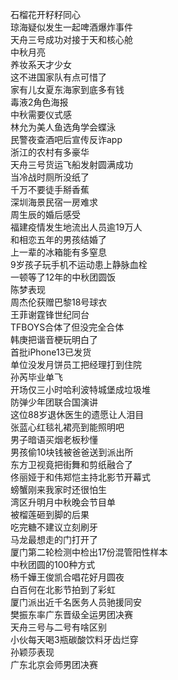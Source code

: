 石榴花开籽籽同心  
琼海疑似发生一起啤酒爆炸事件  
天舟三号成功对接于天和核心舱  
中秋月亮  
养妆系天才少女  
这不进国家队有点可惜了  
家有儿女夏东海家到底多有钱  
毒液2角色海报  
中秋需要仪式感  
林允为美人鱼选角学会蝶泳  
民警夜查酒吧后宣传反诈app  
浙江的农村有多豪华  
天舟三号货运飞船发射圆满成功  
当冷战时厕所没纸了  
千万不要徒手掰香蕉  
深圳海景民宿一房难求  
周生辰的婚后感受  
福建疫情发生地流出人员逾19万人  
和相恋五年的男孩结婚了  
上一辈的冰箱能有多窒息  
9岁孩子玩手机不运动患上静脉血栓  
一顿等了12年的中秋团圆饭  
陈梦表现  
周杰伦获赠巴黎18号球衣  
王菲谢霆锋世纪同台  
TFBOYS合体了但没完全合体  
韩庚把谐音梗玩明白了  
首批iPhone13已发货  
单位没发月饼员工把经理打到住院  
孙芮毕业单飞  
开场仅三小时哈利波特城堡成垃圾堆  
防弹少年团联合国演讲  
这位88岁退休医生的遗愿让人泪目  
张蓝心红毯礼裙亮到能照明吧  
男子暗语买烟老板秒懂  
男孩偷10块钱被爸爸送到派出所  
东方卫视竟把街舞和剪纸融合了  
佟丽娅于和伟郑恺主持北影节开幕式  
螃蟹刚来我家时还很怕生  
湾区升明月中秋晚会节目单  
被榴莲砸到脚的后果  
吃完糖不建议立刻刷牙  
马龙最想走的门打开了  
厦门第二轮检测中检出17份混管阳性样本  
中秋团圆的100种方式  
杨千嬅王俊凯合唱花好月圆夜  
白百何在北影节拍到了彩虹  
厦门派出近千名医务人员驰援同安  
樊振东率广东晋级全运男团决赛  
天舟三号与二号有啥区别  
小伙每天喝3瓶碳酸饮料牙齿烂穿  
孙颖莎表现  
广东北京会师男团决赛  
